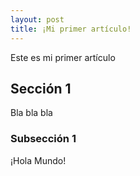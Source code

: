 ```yaml
---
layout: post
title: ¡Mi primer artículo!
---
```


Este es mi primer artículo

## Sección 1

Bla bla bla

### Subsección 1

¡Hola Mundo!
